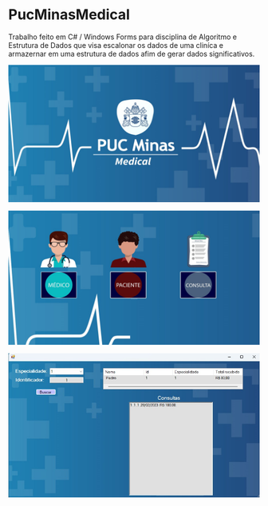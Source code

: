 # PucMinasMedical
Trabalho feito em C# / Windows Forms para disciplina de Algoritmo e Estrutura de Dados que visa escalonar os dados de uma cliníca e armazernar em uma estrutura de dados afim de gerar dados significativos.

![InterfaceHome2](Interface1.png)


![InterfaceHome2](Interface2.png)


![InterfaceHome2](Interface3.png)
